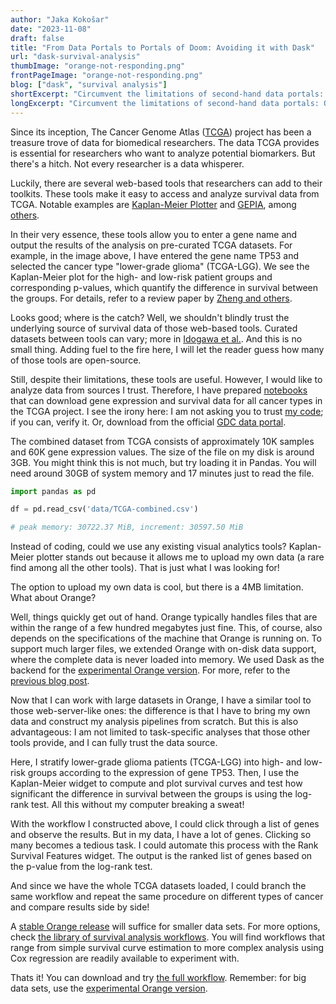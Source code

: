 ```yaml
---
author: "Jaka Kokošar"
date: "2023-11-08"
draft: false
title: "From Data Portals to Portals of Doom: Avoiding it with Dask"
url: "dask-survival-analysis"
thumbImage: "orange-not-responding.png"
frontPageImage: "orange-not-responding.png"
blog: ["dask", "survival analysis"]
shortExcerpt: "Circumvent the limitations of second-hand data portals: Orange with Dask enables you to process big data sets while ensuring the source's authenticity and enabling custom workflows." 
longExcerpt: "Circumvent the limitations of second-hand data portals: Orange with Dask enables you to process big data sets while ensuring the source's authenticity and enabling custom workflows."
---
```


Since its inception, The Cancer Genome Atlas ([TCGA](https://www.cancer.gov/ccg/research/genome-sequencing/tcga)) project has been a treasure trove of data for biomedical researchers. The data TCGA provides is essential for researchers who want to analyze potential biomarkers. But there's a hitch. Not every researcher is a data whisperer.

Luckily, there are several web-based tools that researchers can add to their toolkits. These tools make it easy to access and analyze survival data from TCGA. Notable examples are [Kaplan-Meier Plotter](https://kmplot.com/analysis/) and [GEPIA](http://gepia.cancer-pku.cn/), among [others](https://www.frontiersin.org/journals/oncology/articles/10.3389/fonc.2020.00068/full).

<WindowScreenshot src="gepia-example.png" />

In their very essence, these tools allow you to enter a gene name and output the results of the analysis on pre-curated TCGA datasets. For example, in the image above, I have entered the gene name TP53 and selected the cancer type "lower-grade glioma" (TCGA-LGG). We see the Kaplan-Meier plot for the high- and low-risk patient groups and corresponding p-values, which quantify the difference in survival between the groups. For details, refer to a review paper by [Zheng and others](https://www.frontiersin.org/journals/oncology/articles/10.3389/fonc.2020.00068/full).

Looks good; where is the catch? Well, we shouldn't blindly trust the underlying source of survival data of those web-based tools. Curated datasets between tools can vary; more in [Idogawa et al.](https://www.ncbi.nlm.nih.gov/pmc/articles/PMC8726696/). And this is no small thing. Adding fuel to the fire here, I will let the reader guess how many of those tools are open-source.

Still, despite their limitations, these tools are useful. However, I would like to analyze data from sources I trust. Therefore, I have prepared [notebooks](https://github.com/jakakokosar/tcga-data) that can download gene expression and survival data for all cancer types in the TCGA project. I see the irony here: I am not asking you to trust [my code](https://github.com/jakakokosar/tcga-data); if you can, verify it. Or, download from the official [GDC data portal](https://portal.gdc.cancer.gov/).

The combined dataset from TCGA consists of approximately 10K samples and 60K gene expression values. The size of the file on my disk is around 3GB. You might think this is not much, but try loading it in Pandas. You will need around 30GB of system memory and 17 minutes just to read the file.

```python
import pandas as pd

df = pd.read_csv('data/TCGA-combined.csv')

# peak memory: 30722.37 MiB, increment: 30597.50 MiB
```

Instead of coding, could we use any existing visual analytics tools? Kaplan-Meier plotter stands out because it allows me to upload my own data (a rare find among all the other tools). That is just what I was looking for!

<WindowScreenshot src="km-plotter-upload.png" />

The option to upload my own data is cool, but there is a 4MB limitation. What about Orange? 

<WindowScreenshot src="orange-not-responding.png" />

Well, things quickly get out of hand. Orange typically handles files that are within the range of a few hundred megabytes just fine. This, of course, also depends on the specifications of the machine that Orange is running on. To support much larger files, we extended Orange with on-disk data support, where the complete data is never loaded into memory. We used Dask as the backend for the [experimental Orange version](https://github.com/biolab/orange3/wiki/Orange-with-Dask). For more, refer to the [previous blog post](https://orangedatamining.com/blog/dask-spectroscopy/).

Now that I can work with large datasets in Orange, I have a similar tool to those web-server-like ones: the difference is that I have to bring my own data and construct my analysis pipelines from scratch. But this is also advantageous: I am not limited to task-specific analyses that those other tools provide, and I can fully trust the data source. 

Here, I stratify lower-grade glioma patients (TCGA-LGG) into high- and low-risk groups according to the expression of gene TP53. Then, I use the Kaplan-Meier widget to compute and plot survival curves and test how significant the difference in survival between the groups is using the log-rank test. All this without my computer breaking a sweat! 

<WindowScreenshot src="workflow.png" />

With the workflow I constructed above, I could click through a list of genes and observe the results. But in my data, I have a lot of genes. Clicking so many becomes a tedious task. I could automate this process with the Rank Survival Features widget. The output is the ranked list of genes based on the p-value from the log-rank test. 

<WindowScreenshot src="workflow2.png" />

And since we have the whole TCGA datasets loaded, I could branch the same workflow and repeat the same procedure on different types of cancer and compare results side by side! 

A [stable Orange release](https://orangedatamining.com/download/) will suffice for smaller data sets. For more options, check [the library of survival analysis workflows](https://orangedatamining.com/examples/?tag=Survival+Analysis). You will find workflows that range from simple survival curve estimation to more complex analysis using Cox regression are readily available to experiment with.

Thats it! You can download and try [the full workflow](full-workflow.ows). Remember: for big data sets, use the [experimental Orange version](https://github.com/biolab/orange3/wiki/Orange-with-Dask).


